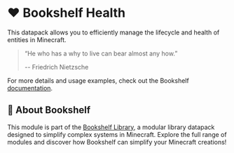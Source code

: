 # ❤️ Bookshelf Health

This datapack allows you to efficiently manage the lifecycle and health of entities in Minecraft.

> “He who has a why to live can bear almost any how.”
>
> -- Friedrich Nietzsche

For more details and usage examples, check out the Bookshelf [documentation](https://docs.mcbookshelf.dev/en/latest/modules/health.html).


## 📖 About Bookshelf

This module is part of the [Bookshelf Library](https://docs.mcbookshelf.dev/en/latest/index.html), a modular library datapack designed to simplify complex systems in Minecraft. Explore the full range of modules and discover how Bookshelf can simplify your Minecraft creations!
